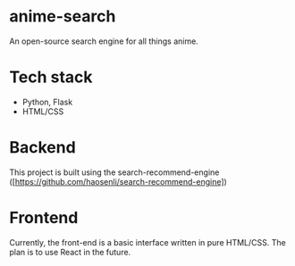 # anime-search
An open-source search engine for all things anime.

# Tech stack
- Python, Flask
- HTML/CSS

# Backend
This project is built using the search-recommend-engine ([https://github.com/haosenli/search-recommend-engine])

# Frontend
Currently, the front-end is a basic interface written in pure HTML/CSS. The plan is to use React in the future.
